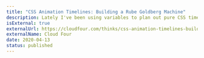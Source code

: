 ```yaml
---
title: "CSS Animation Timelines: Building a Rube Goldberg Machine"
description: Lately I've been using variables to plan out pure CSS timelines for complex animations. I built an SVG and CSS Rube Goldberg machine to put this technique to the test!
isExternal: true
externalUrl: https://cloudfour.com/thinks/css-animation-timelines-building-a-rube-goldberg-machine/
externalName: Cloud Four
date: 2020-04-13
status: published
---
```

